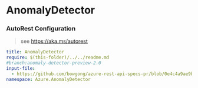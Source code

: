 # AnomalyDetector

### AutoRest Configuration
> see https://aka.ms/autorest

``` yaml
title: AnomalyDetector
require: $(this-folder)/../../readme.md
#branch:anomaly-detector-preview-2.0
input-file:
  - https://github.com/bowgong/azure-rest-api-specs-pr/blob/0e4c4a9ae9bb97b92475f7c0a573d8839db7366b/specification/cognitiveservices/data-plane/AnomalyDetector/preview/v2.0/anomaly-detector-2.0.json
namespace: Azure.AnomalyDetector
```
